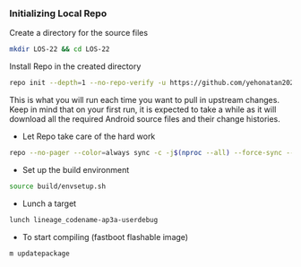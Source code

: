 ### Initializing Local Repo ###

Create a directory for the source files
```bash
mkdir LOS-22 && cd LOS-22
```

Install Repo in the created directory
```bash
repo init --depth=1 --no-repo-verify -u https://github.com/yehonatan2020/lineage_android -b lineage-22.1 --git-lfs
```

This is what you will run each time you want to pull in upstream changes. Keep in mind that on your
first run, it is expected to take a while as it will download all the required Android source files
and their change histories.

- Let Repo take care of the hard work
```bash
repo --no-pager --color=always sync -c -j$(nproc --all) --force-sync --no-clone-bundle --no-tags --optimized-fetch --prune
```

- Set up the build environment
```bash
source build/envsetup.sh
```

- Lunch a target
```bash
lunch lineage_codename-ap3a-userdebug
```

- To start compiling (fastboot flashable image)
```bash
m updatepackage
```